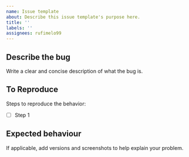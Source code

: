 ```yaml
---
name: Issue template
about: Describe this issue template's purpose here.
title: ''
labels: ''
assignees: rufimelo99
---
```


## Describe the bug

Write a clear and concise description of what the bug is.

## To Reproduce

Steps to reproduce the behavior:

- [ ] Step 1

## Expected behaviour

If applicable, add versions and screenshots to help explain your problem.
